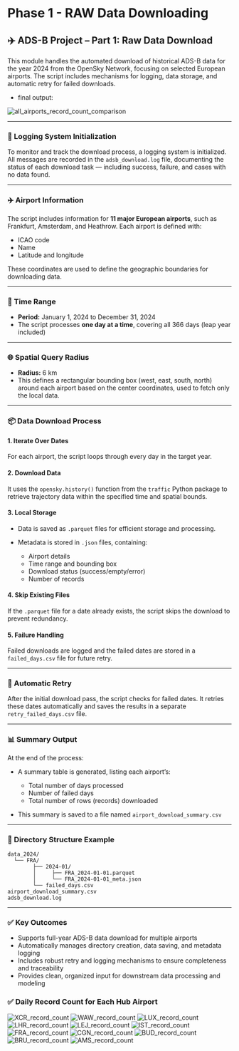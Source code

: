 # Phase 1 - RAW Data Downloading

## ✈️ ADS-B Project – Part 1: Raw Data Download

This module handles the automated download of historical ADS-B data for the year 2024 from the OpenSky Network, focusing on selected European airports. The script includes mechanisms for logging, data storage, and automatic retry for failed downloads.

- final output:

![all_airports_record_count_comparison](https://github.com/user-attachments/assets/30e6ce22-3cf4-4a6e-9996-d0de64656a91)

---

### 🔧 Logging System Initialization

To monitor and track the download process, a logging system is initialized. All messages are recorded in the `adsb_download.log` file, documenting the status of each download task — including success, failure, and cases with no data found.

---

### ✈️ Airport Information

The script includes information for **11 major European airports**, such as Frankfurt, Amsterdam, and Heathrow. Each airport is defined with:

* ICAO code
* Name
* Latitude and longitude

These coordinates are used to define the geographic boundaries for downloading data.

---

### 📅 Time Range

* **Period:** January 1, 2024 to December 31, 2024
* The script processes **one day at a time**, covering all 366 days (leap year included)

---

### 🌐 Spatial Query Radius

* **Radius:** 6 km
* This defines a rectangular bounding box (west, east, south, north) around each airport based on the center coordinates, used to fetch only the local data.

---

### 📦 Data Download Process

#### 1. Iterate Over Dates

For each airport, the script loops through every day in the target year.

#### 2. Download Data

It uses the `opensky.history()` function from the `traffic` Python package to retrieve trajectory data within the specified time and spatial bounds.

#### 3. Local Storage

* Data is saved as `.parquet` files for efficient storage and processing.
* Metadata is stored in `.json` files, containing:

  * Airport details
  * Time range and bounding box
  * Download status (success/empty/error)
  * Number of records

#### 4. Skip Existing Files

If the `.parquet` file for a date already exists, the script skips the download to prevent redundancy.

#### 5. Failure Handling

Failed downloads are logged and the failed dates are stored in a `failed_days.csv` file for future retry.

---

### 🔁 Automatic Retry

After the initial download pass, the script checks for failed dates. It retries these dates automatically and saves the results in a separate `retry_failed_days.csv` file.

---

### 📊 Summary Output

At the end of the process:

* A summary table is generated, listing each airport’s:

  * Total number of days processed
  * Number of failed days
  * Total number of rows (records) downloaded
* This summary is saved to a file named `airport_download_summary.csv`

---

### 📁 Directory Structure Example

```
data_2024/
  └── FRA/
        ├── 2024-01/
        │     ├── FRA_2024-01-01.parquet
        │     └── FRA_2024-01-01_meta.json
        └── failed_days.csv
airport_download_summary.csv
adsb_download.log
```

---

### ✅ Key Outcomes

* Supports full-year ADS-B data download for multiple airports
* Automatically manages directory creation, data saving, and metadata logging
* Includes robust retry and logging mechanisms to ensure completeness and traceability
* Provides clean, organized input for downstream data processing and modeling

### ✅ Daily Record Count for Each Hub Airport

![XCR_record_count](https://github.com/user-attachments/assets/dfc29580-6cf7-46f5-b45b-3e5ff7be6b5a)
![WAW_record_count](https://github.com/user-attachments/assets/1d0d6b9b-65bb-4e92-a520-1a2d9a2932b9)
![LUX_record_count](https://github.com/user-attachments/assets/58247620-0a66-4484-9d2e-c92a82736027)
![LHR_record_count](https://github.com/user-attachments/assets/8ccd7f07-3654-421a-bf76-5170b68d9718)
![LEJ_record_count](https://github.com/user-attachments/assets/f54b60f8-9b5e-4e2b-bffc-8d4fdc790c80)
![IST_record_count](https://github.com/user-attachments/assets/1f25b1ac-4de1-44d7-879e-86d8a065b9a3)
![FRA_record_count](https://github.com/user-attachments/assets/ffb313e0-e89c-4ec5-ab0f-d5a9278ac265)
![CGN_record_count](https://github.com/user-attachments/assets/1de6c9a1-3b23-4572-a6fa-b7a226741185)
![BUD_record_count](https://github.com/user-attachments/assets/7baee4ad-1f30-41a8-af46-a5037679685f)
![BRU_record_count](https://github.com/user-attachments/assets/7da0bb40-ba1d-4288-8e04-ba154c8bbc15)
![AMS_record_count](https://github.com/user-attachments/assets/890dfc86-86c2-4102-ad65-fb7e3371280c)



